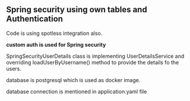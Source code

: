 ## Spring security using own tables and Authentication


Code is using spotless integration also.

**custom auth is used for  Spring security**

SpringSecurityUserDetails class is implementing UserDetailsService and overriding 
loadUserByUsername() method to provide the details fo the users.

database is postgresql which is used as docker image.

database connection is mentioned in application.yaml file




